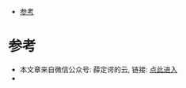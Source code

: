 
<!-- @import "[TOC]" {cmd="toc" depthFrom=1 depthTo=6 orderedList=false} -->

<!-- code_chunk_output -->

* [参考](#参考)

<!-- /code_chunk_output -->

# 参考

- 本文章来自微信公众号: 薛定谔的云, 链接: [点此进入]( https://mp.weixin.qq.com/s/ghLioMdZTcnJr0darzcDMg)
- 
